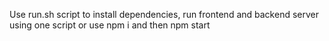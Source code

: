 Use run.sh script to install dependencies, run frontend and backend server using one script or use npm i and then npm start
